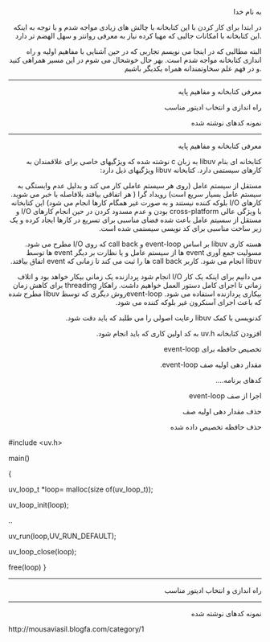<p align="right">به نام خدا</p>
<p align="right">در ابتدا برای کار کردن با این کتابخانه با چالش های زیادی مواجه شدم و با توجه به اینکه این کتابخانه با امکانات جالبی که مهیا کرده نیاز به معرفی روانتر و سهل الهضم تر دارد.</p>
<p align="right">البته مطالبی که در اینجا می نویسم تجاربی که در حین آشنایی با مفاهیم اولیه و راه اندازی  کتابخانه مواجه شدم است. بهر حال خوشحال می شوم در این مسیر همراهی کنید و در فهم علم سخاوتمندانه     همراه یکدیگر باشیم.</p>
<hr>
<p align="right">معرفی کتابخانه و مفاهیم پایه</p>
<p align="right">راه اندازی و انتخاب ادیتور مناسب</p>
<p align="right">نمونه کدهای نوشته شده</p>
<hr>
<p align="right"> معرفی کتابخانه و مفاهیم پایه</p>
<p dir="rtl" align="right"> کتابخانه ای بنام libuv به زبان c  نوشته شده که ویژگیهای خاصی برای علاقمندان به کارهای سیستمی دارد. کتابخانه libuv ویژگیهای ذیل دارد:
<p dir="rtl" align="right">مستقل از سیستم عامل (روی هر سیستم عاملی کار می کند و بدلیل عدم وابستگی به سیستم عامل بسیار سریع است)
رویداد گرا ( هر اتفاقی بیافتد بلافاصله  با خبر می شوید. کارهای I/O  بلوکه کننده نیستند  و به صورت غیر همگام کارها انجام می شود)
این کتابخانه با ویژگی عالی  cross-platform بودن و عدم مسدود کردن  در حین انجام کارهای I/O و مستقل از سسیتم عامل باعث شده فضای مناسبی برای تسریع در کارها  ایجاد کرده و یک زیر ساخت مناسبی برای کد نویسی سیستمی شده است. </p>
<p dir="rtl" align="right">هسته کاری libuv بر اساس event-loop و call back  که روی I/O مطرح می شود. مسولیت جمع آوری event ها از سیستم عامل و یا نظارت بر دیگر event ها توسط libuv انجام می شود. کاربر call back ها را ثبت می کند تا زمانی که event اتفاق بیافتد.
</p><p dir="rtl" align="right">
می دانیم برای اینکه یک کار I/O انجام شود  پردازنده یک زمانی بیکار خواهد بود و اتلاف زمانی تا اجرای کامل دستور العمل خواهیم داشت. راهکار threading  برای کاهش زمان بیکاری پردازنده استفاده می شود. event-loopروش دیگری که توسط libuv مطرح شده که باعث اجرای آسنکرون غیر بلوکه کننده می شود.</p>
<p dir="rtl" align="right">کدنویسی با کمک libuv رعایت اصولی را می طلبد که باید دقت شود.</p>
<p dir="rtl" align="right"> افزودن کتابخانه uv.h به کد اولین کاری که باید انجام شود.</p>
<p dir="rtl" align="right">تخصیص حافظه برای event-loop</p>
<p dir="rtl" align="right">مقدار دهی اولیه صف event-loop.</p>
<p dir="rtl" align="right">کدهای برنامه....</p>
<p dir="rtl" align="right">اجرا از صف event-loop</p>
<p dir="rtl" align="right">حذف مقدار دهی اولیه صف</p>
<p dir="rtl" align="right">حذف حافظه تخصیص داده شده</p>


#include <uv.h>

main()

{

uv_loop_t *loop= malloc(size of(uv_loop_t));

uv_loop_init(loop);

..

uv_run(loop,UV_RUN_DEFAULT);

uv_loop_close(loop);

free(loop) 
}
<hr>
<p align="right">راه اندازی و انتخاب ادیتور مناسب</p>

<hr>
<p align="right">نمونه کدهای نوشته شده</p>
http://mousaviasil.blogfa.com/category/1

